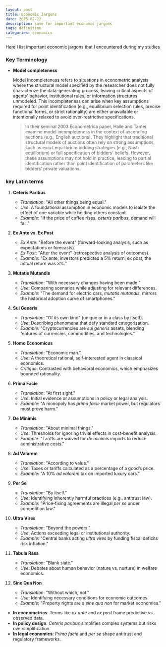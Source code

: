 ```yaml
---
layout: post
title: Economic Jargons
date: 2025-02-22
description: save for important economic jargons 
tags: definition
categories: economics
---
```


Here I list important economic jargons that I encountered during my studies 

### Key Terminology

- **Model completeness**

	Model Incompleteness refers to situations in econometric analysis where the structural model specified by the researcher does not fully characterize the data-generating process, leaving critical aspects of agents' behavior, institutional rules, or information structures unmodeled. This incompleteness can arise when key assumptions required for point identification (e.g., equilibrium selection rules, precise functional forms, or strict rationality) are either unavailable or intentionally relaxed to avoid over-restrictive specifications.
    
	> In their seminal 2003 Econometrica paper, Haile and Tamer examine model incompleteness in the context of ascending auctions (e.g., English auctions). They highlight that traditional structural models of auctions often rely on strong assumptions, such as exact equilibrium bidding strategies (e.g., Nash equilibrium) or full specification of bidders' beliefs. However, these assumptions may not hold in practice, leading to partial identification rather than point identification of parameters like bidders’ private valuations.
    
### key Latin terms 

1. **Ceteris Paribus**  
   - *Translation*: "All other things being equal."  
   - *Use*: A foundational assumption in economic models to isolate the effect of one variable while holding others constant.  
   - *Example*: "If the price of coffee rises, *ceteris paribus*, demand will fall."  

2. **Ex Ante vs. Ex Post**  
   - *Ex Ante*: "Before the event" (forward-looking analysis, such as expectations or forecasts).  
   - *Ex Post*: "After the event" (retrospective analysis of outcomes).  
   - *Example*: "Ex ante, investors predicted a 5% return; ex post, the actual return was 3%."  

3. **Mutatis Mutandis**  
   - *Translation*: "With necessary changes having been made."  
   - *Use*: Comparing scenarios while adjusting for relevant differences.  
   - *Example*: "The demand for electric cars, *mutatis mutandis*, mirrors the historical adoption curve of smartphones."  

4. **Sui Generis**  
   - *Translation*: "Of its own kind" (unique or in a class by itself).  
   - *Use*: Describing phenomena that defy standard categorization.  
   - *Example*: "Cryptocurrencies are *sui generis* assets, blending features of currencies, commodities, and technologies."  


5. **Homo Economicus**  
   - *Translation*: "Economic man."  
   - *Use*: A theoretical rational, self-interested agent in classical economics.  
   - *Critique*: Contrasted with behavioral economics, which emphasizes bounded rationality.  

6. **Prima Facie**  
   - *Translation*: "At first sight."  
   - *Use*: Initial evidence or assumptions in policy or legal analysis.  
   - *Example*: "A monopoly has *prima facie* market power, but regulators must prove harm."  

7. **De Minimis**  
   - *Translation*: "About minimal things."  
   - *Use*: Thresholds for ignoring trivial effects in cost-benefit analysis.  
   - *Example*: "Tariffs are waived for *de minimis* imports to reduce administrative costs."  

8. **Ad Valorem**  
   - *Translation*: "According to value."  
   - *Use*: Taxes or tariffs calculated as a percentage of a good’s price.  
   - *Example*: "A 10% *ad valorem* tax on imported luxury cars."  

9. **Per Se**  
   - *Translation*: "By itself."  
   - *Use*: Identifying inherently harmful practices (e.g., antitrust law).  
   - *Example*: "Price-fixing agreements are illegal *per se* under competition law."  

10. **Ultra Vires**  
    - *Translation*: "Beyond the powers."  
    - *Use*: Actions exceeding legal or institutional authority.  
    - *Example*: "Central banks acting *ultra vires* by funding fiscal deficits risk inflation."  


11. **Tabula Rasa**  
    - *Translation*: "Blank slate."  
    - *Use*: Debates about human behavior (nature vs. nurture) in welfare economics.  

12. **Sine Qua Non**  
    - *Translation*: "Without which, not."  
    - *Use*: Identifying necessary conditions for economic outcomes.  
    - *Example*: "Property rights are a *sine qua non* for market economies."  


- **In econometrics**: Terms like *ex ante* and *ex post* frame predictive vs. observed data.  
- **In policy design**: *Ceteris paribus* simplifies complex systems but risks oversimplification.  
- **In legal economics**: *Prima facie* and *per se* shape antitrust and regulatory frameworks.  





